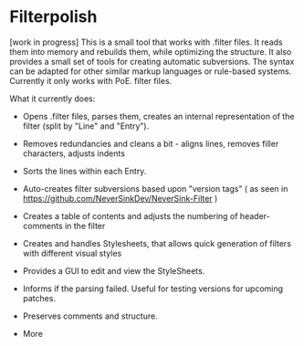 # Filterpolish
[work in progress] This is a small tool that works with .filter files. It reads them into memory and rebuilds them, while optimizing the structure. It also provides a small set of tools for creating automatic subversions. The syntax can be adapted for other similar markup languages or rule-based systems. Currently it only works with PoE. filter files.

What it currently does:

- Opens .filter files, parses them, creates an internal representation of the filter (split by "Line" and "Entry").

- Removes redundancies and cleans a bit - aligns lines, removes filler characters, adjusts indents

- Sorts the lines within each Entry.

- Auto-creates filter subversions based upon "version tags" ( as seen in https://github.com/NeverSinkDev/NeverSink-Filter )

- Creates a table of contents and adjusts the numbering of header-comments in the filter

- Creates and handles Stylesheets, that allows quick generation of filters with different visual styles

- Provides a GUI to edit and view the StyleSheets.

- Informs if the parsing failed. Useful for testing versions for upcoming patches. 

- Preserves comments and structure.

- More
